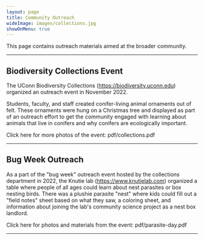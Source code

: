 ```yaml
---
layout: page
title: Community Outreach
wideImage: images/collections.jpg
showOnMenu: true
---
```

This page contains outreach materials aimed at the broader community.

<hr class="major"/>

## Biodiversity Collections Event

The UConn Biodiversity Collections (<a href="url">https://biodiversity.uconn.edu</a>) organized an outreach event in November 2022. 

Students, faculty, and staff created conifer-living animal ornaments out of felt. These ornaments were hung on a Christmas tree and displayed as part of an outreach effort to get the community engaged with learning about animals that live in conifers and why conifers are ecologically important.

Click here for more photos of the event: pdf/collections.pdf

<hr class="major"/>

## Bug Week Outreach

As a part of the "bug week" outreach event hosted by the collections department in 2022, the Knutie lab (<a href="url">https://www.knutielab.com</a>) organized a table where people of all ages could learn about nest parasites or box nesting birds. There was a plushie parasite "nest" where kids could fill out a "field notes" sheet based on what they saw, a coloring sheet, and information about joining the lab's community science project as a nest box landlord.

Click here for photos and materials from the event: pdf/parasite-day.pdf


<hr class="major"/>
